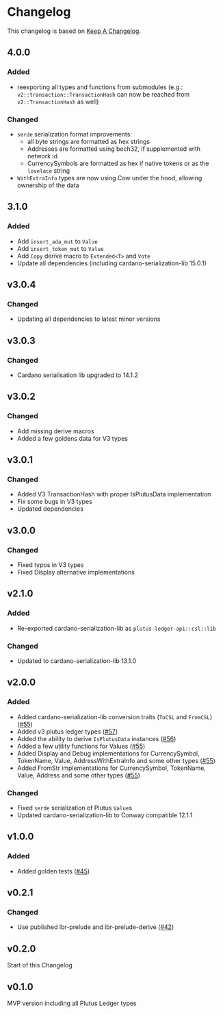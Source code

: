 <!-- markdownlint-disable MD024 -->

# Changelog

This changelog is based on [Keep A
Changelog](https://keepachangelog.com/en/1.1.0).

## 4.0.0

### Added

- reexporting all types and functions from submodules (e.g.:
  `v2::transaction::TransactionHash` can now be reached from
  `v2::TransactionHash` as well)

### Changed

- `serde` serialization format improvements:
  - all byte strings are formatted as hex strings
  - Addresses are formatted using bech32, if supplemented with network id
  - CurrencySymbols are formatted as hex if native tokens or as the `lovelace`
    string
- `WithExtraInfo` types are now using Cow under the hood, allowing ownership of
  the data

## 3.1.0

### Added

- Add `insert_ada_mut` to `Value`
- Add `insert_token_mut` to `Value`
- Add `Copy` derive macro to `Extended<T>` and `Vote`
- Update all dependencies (including cardano-serialization-lib 15.0.1)

## v3.0.4

### Changed

- Updating all dependencies to latest minor versions

## v3.0.3

### Changed

- Cardano serialisation lib upgraded to 14.1.2

## v3.0.2

### Changed

- Add missing derive macros
- Added a few goldens data for V3 types

## v3.0.1

### Changed

- Added V3 TransactionHash with proper IsPlutusData implementation
- Fix some bugs in V3 types
- Updated dependencies

## v3.0.0

### Changed

- Fixed typos in V3 types
- Fixed Display alternative implementations

## v2.1.0

### Added

- Re-exported cardano-serialization-lib as `plutus-ledger-api::csl::lib`

### Changed

- Updated to cardano-serialization-lib 13.1.0

## v2.0.0

### Added

- Added cardano-serialization-lib conversion traits (`ToCSL` and `FromCSL`) ([#55](https://github.com/mlabs-haskell/plutus-ledger-api-rust/pull/55))
- Added v3 plutus ledger types ([#57](https://github.com/mlabs-haskell/plutus-ledger-api-rust/pull/57))
- Added the ability to derive `IsPlutusData` instances ([#56](https://github.com/mlabs-haskell/plutus-ledger-api-rust/pull/56))
- Added a few utility functions for Values ([#55](https://github.com/mlabs-haskell/plutus-ledger-api-rust/pull/55))
- Added Display and Debug implementations for
  CurrencySymbol, TokenName, Value, AddressWithExtraInfo and some other types ([#55](https://github.com/mlabs-haskell/plutus-ledger-api-rust/pull/55))
- Added FromStr implementations for CurrencySymbol, TokenName, Value, Address
  and some other types ([#55](https://github.com/mlabs-haskell/plutus-ledger-api-rust/pull/55))

### Changed

- Fixed `serde` serialization of Plutus `Value`s
- Updated cardano-serialization-lib to Conway compatible 12.1.1

## v1.0.0

### Added

- Added golden tests ([#45](https://github.com/mlabs-haskell/plutus-ledger-api-rust/pull/45))

## v0.2.1

### Changed

- Use published lbr-prelude and lbr-prelude-derive ([#42](https://github.com/mlabs-haskell/plutus-ledger-api-rust/pull/42))

## v0.2.0

Start of this Changelog

## v0.1.0

MVP version including all Plutus Ledger types

